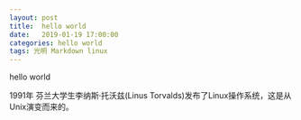 ```yaml
---
layout: post
title:  hello world
date:   2019-01-19 17:00:00
categories: hello world
tags: 光明 Markdown linux
---
```

hello world

1991年 芬兰大学生李纳斯·托沃兹(Linus Torvalds)发布了Linux操作系统，这是从Unix演变而来的。


